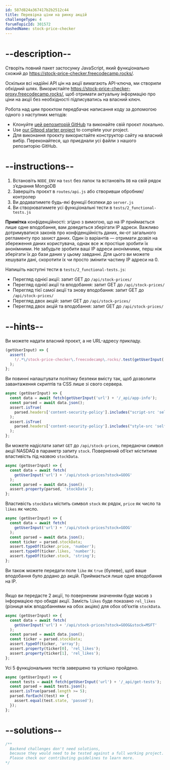 ```yaml
---
id: 587d824a367417b2b2512c44
title: Перевірка ціни на ринку акцій
challengeType: 4
forumTopicId: 301572
dashedName: stock-price-checker
---
```


# --description--

Створіть повний пакет застосунку JavaScript, який функціонально схожий до <a href="https://stock-price-checker.freecodecamp.rocks/" target="_blank" rel="noopener noreferrer nofollow">https://stock-price-checker.freecodecamp.rocks/</a>.

Оскільки всі надійні API цін на акції вимагають API-ключа, ми створили обхідний шлях. Використайте <a href="https://stock-price-checker-proxy.freecodecamp.rocks/" target="_blank" rel="noopener noreferrer nofollow">https://stock-price-checker-proxy.freecodecamp.rocks/</a>, щоб отримати актуальну інформацію про ціни на акції без необхідності підписуватись на власний ключ.

Робота над цим проєктом передбачає написання коду за допомогою одного з наступних методів:

-   Клонуйте <a href="https://github.com/freeCodeCamp/boilerplate-project-stockchecker/" target="_blank" rel="noopener noreferrer nofollow">цей репозиторій GitHub</a> та виконайте свій проєкт локально.
-   Use <a href="https://gitpod.io/?autostart=true#https://github.com/freeCodeCamp/boilerplate-project-stockchecker/" target="_blank" rel="noopener noreferrer nofollow">our Gitpod starter project</a> to complete your project.
-   Для виконання проєкту використайте конструктор сайту на власний вибір. Переконайтеся, що приєднали усі файли з нашого репозиторію GitHub.

# --instructions--

1.  Встановіть `NODE_ENV` на `test` без лапок та встановіть `DB` на свій рядок з’єднання MongoDB
2.  Завершіть проєкт в `routes/api.js` або створивши обробник/контролер
3.  Ви додаватимете будь-які функції безпеки до `server.js`
4.  Ви створюватимете усі функціональні тести в `tests/2_functional-tests.js`

**Примітка** конфіденційності: згідно з вимогою, що на IP приймається лише одне вподобання, вам доведеться зберігати IP адреси. Важливо дотримуватися законів про конфіденційність даних, як-от загального регламенту про захист даних. Один із варіантів — отримати дозвіл на збереження даних користувача, однак все ж простіше зробити їх анонімними. Не забудьте зробити ваші IP адреси анонімними, перш ніж зберігати їх до бази даних у цьому завданні. Для цього ви можете хешувати дані, скоротити їх чи просто змінити частину IP адреси на 0.

Напишіть наступні тести в `tests/2_functional-tests.js`:

-   Перегляд однієї акції: запит GET до `/api/stock-prices/`
-   Перегляд однієї акції та вподобання: запит GET до `/api/stock-prices/`
-   Перегляд тієї самої акції та знову вподобання: запит GET до `/api/stock-prices/`
-   Перегляд двох акцій: запит GET до `/api/stock-prices/`
-   Перегляд двох акцій та вподобання: запит GET до `/api/stock-prices/`

# --hints--

Ви можете надати власний проєкт, а не URL-адресу прикладу.

```js
(getUserInput) => {
  assert(
    !/.*\/stock-price-checker\.freecodecamp\.rocks/.test(getUserInput('url'))
  );
};
```

Ви повинні налаштувати політику безпеки вмісту так, щоб дозволити завантаження скриптів та CSS лише зі свого сервера.

```js
async (getUserInput) => {
  const data = await fetch(getUserInput('url') + '/_api/app-info');
  const parsed = await data.json();
  assert.isTrue(
    parsed.headers['content-security-policy'].includes("script-src 'self'")
  );
  assert.isTrue(
    parsed.headers['content-security-policy'].includes("style-src 'self'")
  );
};
```

Ви можете надіслати запит `GET` до `/api/stock-prices`, передаючи символ акції NASDAQ в параметр запиту `stock`. Повернений об’єкт міститиме властивість під назвою `stockData`.

```js
async (getUserInput) => {
  const data = await fetch(
    getUserInput('url') + '/api/stock-prices?stock=GOOG'
  );
  const parsed = await data.json();
  assert.property(parsed, 'stockData');
};
```

Властивість `stockData` містить символ `stock` як рядок, `price` як число та `likes` як число.

```js
async (getUserInput) => {
  const data = await fetch(
    getUserInput('url') + '/api/stock-prices?stock=GOOG'
  );
  const parsed = await data.json();
  const ticker = parsed.stockData;
  assert.typeOf(ticker.price, 'number');
  assert.typeOf(ticker.likes, 'number');
  assert.typeOf(ticker.stock, 'string');
};
```

Ви також можете передати поле `like` як `true` (булеве), щоб ваше вподобання було додано до акцій. Приймається лише одне вподобання на IP.

```js

```

Якщо ви передасте 2 акції, то поверненим значенням буде масив з інформацією про обидві акції. Замість `likes` буде показано `rel_likes` (різниця між вподобаннями на обох акціях) для обох об’єктів `stockData`.

```js
async (getUserInput) => {
  const data = await fetch(
    getUserInput('url') + '/api/stock-prices?stock=GOOG&stock=MSFT'
  );
  const parsed = await data.json();
  const ticker = parsed.stockData;
  assert.typeOf(ticker, 'array');
  assert.property(ticker[0], 'rel_likes');
  assert.property(ticker[1], 'rel_likes');
};
```

Усі 5 функціональних тестів завершено та успішно пройдено.

```js
async (getUserInput) => {
  const tests = await fetch(getUserInput('url') + '/_api/get-tests');
  const parsed = await tests.json();
  assert.isTrue(parsed.length >= 5);
  parsed.forEach((test) => {
    assert.equal(test.state, 'passed');
  });
};
```

# --solutions--

```js
/**
  Backend challenges don't need solutions, 
  because they would need to be tested against a full working project. 
  Please check our contributing guidelines to learn more.
*/
```
